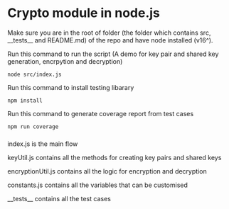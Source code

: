 # Crypto module in node.js

Make sure you are in the root of folder (the folder which contains src, \_\_tests\_\_ and README.md) of the repo and have node installed (v16^).

Run this command to run the script (A demo for key pair and shared key generation, encrpytion and decryption)

```
node src/index.js
```

Run this command to install testing libarary

```
npm install
```

Run this command to generate coverage report from test cases

```
npm run coverage
```

###

index.js is the main flow

keyUtil.js contains all the methods for creating key pairs and shared keys

encryptionUtil.js contains all the logic for encryption and decryption

constants.js contains all the variables that can be customised

\_\_tests\_\_ contains all the test cases

